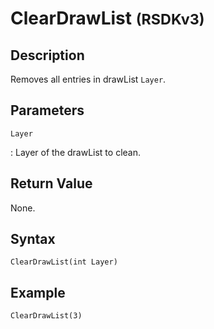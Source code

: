 # ClearDrawList <small>(RSDKv3)</small>

## Description
Removes all entries in drawList `Layer`.

## Parameters
`Layer`

:   Layer of the drawList to clean.

## Return Value
None.

## Syntax
```
ClearDrawList(int Layer)
```

## Example
```
ClearDrawList(3)
```